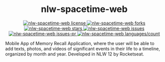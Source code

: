 <h1 align="center">nlw-spacetime-web</h1>
<p align="center">
  <a href="https://github.com/ceifeirocv/nlw-spacetime-web/blob/master/LICENSE" target="_blank">
    <img src="https://img.shields.io/github/license/ceifeirocv/nlw-spacetime-web?style=flat-square" alt="nlw-spacetime-web license" />
  </a>
  <a href="https://github.com/ceifeirocv/nlw-spacetime-web/fork" target="_blank">
    <img src="https://img.shields.io/github/forks/ceifeirocv/nlw-spacetime-web?style=flat-square" alt="nlw-spacetime-web forks" />
  </a>
  <a href="https://github.com/ceifeirocv/nlw-spacetime-web/stargazers" target="_blank">
    <img src="https://img.shields.io/github/stars/ceifeirocv/nlw-spacetime-web?style=flat-square" alt="nlw-spacetime-web stars" />
  </a>
  <a href="https://github.com/ceifeirocv/nlw-spacetime-web/issues" target="_blank">
    <img src="https://img.shields.io/github/issues/ceifeirocv/nlw-spacetime-web?style=flat-square" alt="nlw-spacetime-web issues" />
  </a>
  <a href="https://github.com/ceifeirocv/nlw-spacetime-web/pulls" target="_blank">
    <img src="https://img.shields.io/github/issues-pr/ceifeirocv/nlw-spacetime-web?style=flat-square" alt="nlw-spacetime-web issues-pr" />
  </a>
  <a href="https://github.com/ceifeirocv/nlw-spacetime-web/" target="_blank">
    <img src="https://img.shields.io/github/languages/count/ceifeirocv/nlw-spacetime-web?style=flat-square" alt="nlw-spacetime-web languages/count" />
  </a>
</p>

Mobile App of Memory Recall Application, where the user will be able to add texts, photos, and videos of significant events in their life to a timeline, organized by month and year. Developed in NLW 12 by Rocketseat.

